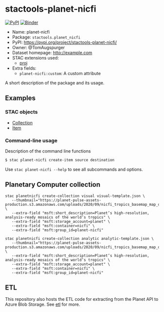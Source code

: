 # stactools-planet-nicfi

[![PyPI](https://img.shields.io/pypi/v/stactools-planet-nicfi)](https://pypi.org/project/stactools-planet-nicfi/)
[![Binder](https://mybinder.org/badge_logo.svg)](https://mybinder.org/v2/gh/stactools-packages/planet-nicfi/main?filepath=docs/installation_and_basic_usage.ipynb)

- Name: planet-nicfi
- Package: `stactools.planet_nicfi`
- PyPI: https://pypi.org/project/stactools-planet-nicfi/
- Owner: @TomAugspurger
- Dataset homepage: http://example.com
- STAC extensions used:
  - [proj](https://github.com/stac-extensions/projection/)
- Extra fields:
  - `planet-nicfi:custom`: A custom attribute

A short description of the package and its usage.

## Examples

### STAC objects

- [Collection](examples/collection.json)
- [Item](examples/item/item.json)

### Command-line usage

Description of the command line functions

```bash
$ stac planet-nicfi create-item source destination
```

Use `stac planet-nicfi --help` to see all subcommands and options.

## Planetary Computer collection


```
stac planetnicfi create-collection visual visual-template.json \
   --thumbnail="https://planet-pulse-assets-production.s3.amazonaws.com/uploads/2020/09/nicfi_tropics_basemap_map_d1.jpg" \
   --extra-field "msft:short_description=Planet’s high-resolution, analysis-ready mosaics of the world’s tropics" \
   --extra-field "msft:storage_account=planet" \
   --extra-field "msft:container=nicfi" \
   --extra-field "msft:group_id=planet-nicfi"

stac planetnicfi create-collection analytic analytic-template.json \
   --thumbnail="https://planet-pulse-assets-production.s3.amazonaws.com/uploads/2020/09/nicfi_tropics_basemap_map_d1.jpg" \
   --extra-field "msft:short_description=Planet’s high-resolution, analysis-ready mosaics of the world’s tropics" \
   --extra-field "msft:storage_account=planet" \
   --extra-field "msft:container=nicfi" \
   --extra-field "msft:group_id=planet-nicfi"
```

## ETL

This repository also hosts the ETL code for extracting from the Planet API to Azure Blob Storage. See [etl](./src/azure/etl/README.md) for more.